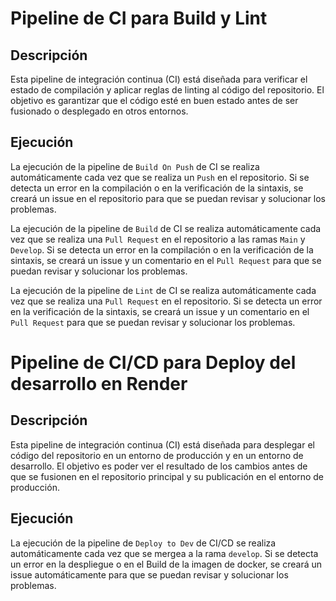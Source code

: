 # Pipeline de CI para Build y Lint

## Descripción

Esta pipeline de integración continua (CI) está diseñada para verificar el estado de compilación y aplicar reglas de linting al código del repositorio. El objetivo es garantizar que el código esté en buen estado antes de ser fusionado o desplegado en otros entornos.

## Ejecución

La ejecución de la pipeline de `Build On Push` de CI se realiza automáticamente cada vez que se realiza un `Push` en el repositorio. Si se detecta un error en la compilación o en la verificación de la sintaxis, se creará un issue en el repositorio para que se puedan revisar y solucionar los problemas.

La ejecución de la pipeline de `Build` de CI se realiza automáticamente cada vez que se realiza una `Pull Request` en el repositorio a las ramas `Main` y `Develop`. Si se detecta un error en la compilación o en la verificación de la sintaxis, se creará un issue y un comentario en el `Pull Request` para que se puedan revisar y solucionar los problemas.

La ejecución de la pipeline de `Lint` de CI se realiza automáticamente cada vez que se realiza una `Pull Request` en el repositorio. Si se detecta un error en la verificación de la sintaxis, se creará un issue y un comentario en el `Pull Request` para que se puedan revisar y solucionar los problemas.

# Pipeline de CI/CD para Deploy del desarrollo en Render

## Descripción

Esta pipeline de integración continua (CI) está diseñada para desplegar el código del repositorio en un entorno de producción y en un entorno de desarrollo. El objetivo es poder ver el resultado de los cambios antes de que se fusionen en el repositorio principal y su publicación en el entorno de producción.

## Ejecución

La ejecución de la pipeline de `Deploy to Dev` de CI/CD se realiza automáticamente cada vez que se mergea a la rama `develop`. Si se detecta un error en la despliegue o en el Build de la imagen de docker, se creará un issue automáticamente para que se puedan revisar y solucionar los problemas.
